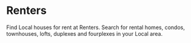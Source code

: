 # Renters
Find Local houses for rent at Renters. Search for rental homes, condos, townhouses, lofts, duplexes and fourplexes in your Local area.
